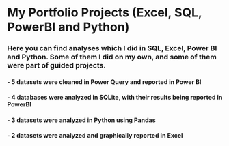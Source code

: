 # My Portfolio Projects (Excel, SQL, PowerBI and Python)

### Here you can find analyses which I did in SQL, Excel, Power BI and Python. Some of them I did on my own, and some of them were part of guided projects.

#### - 5 datasets were cleaned in Power Query and reported in Power BI
#### - 4 databases were analyzed in SQLite, with their results being reported in PowerBI
#### - 3 datasets were analyzed in Python using Pandas
#### - 2 datasets were analyzed and graphically reported in Excel
